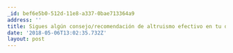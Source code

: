 ```yaml
---
_id: bef6e5b0-512d-11e8-a337-0bae713364a9
address: ''
title: Sigues algún consejo/recomendación de altruismo efectivo en tu día a día?
date: '2018-05-06T13:02:35.732Z'
layout: post
---
```

 
